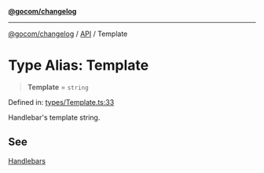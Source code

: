 [**@gocom/changelog**](../README.md)

***

[@gocom/changelog](../README.md) / [API](../Public/API.md) / Template

# Type Alias: Template

> **Template** = `string`

Defined in: [types/Template.ts:33](https://github.com/gocom/changelog/blob/1f32b5a38873cf1adffe09e61e1be6c08cf559d1/src/types/Template.ts#L33)

Handlebar's template string.

## See

[Handlebars](https://handlebarsjs.com/)
